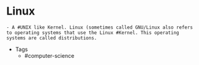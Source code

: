 # Linux
	- A #UNIX like Kernel. Linux (sometimes called GNU/Linux also refers to operating systems that use the Linux #Kernel. This operating systems are called distributions.
- Tags
	- #computer-science